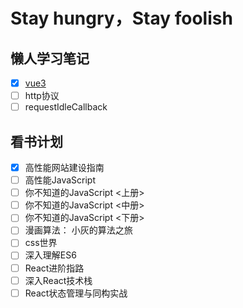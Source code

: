 # Stay hungry，Stay foolish
## 懒人学习笔记


- [x] [vue3](https://github.com/peng92055/study-hard/blob/master/vue3/blog.md) 
- [ ] http协议
- [ ] requestIdleCallback

## 看书计划

- [x] 高性能网站建设指南
- [ ] 高性能JavaScript
- [ ] 你不知道的JavaScript <上册>
- [ ] 你不知道的JavaScript <中册>
- [ ] 你不知道的JavaScript <下册>
- [ ] 漫画算法： 小灰的算法之旅
- [ ] css世界
- [ ] 深入理解ES6
- [ ] React进阶指路
- [ ] 深入React技术栈
- [ ] React状态管理与同构实战
